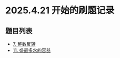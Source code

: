 # 2025.4.21 开始的刷题记录

## 题目列表

- [7. 整数反转](https://leetcode.cn/problems/reverse-integer/description/)
- [11. 盛最多水的容器](https://leetcode.cn/problems/container-with-most-water/description/)

